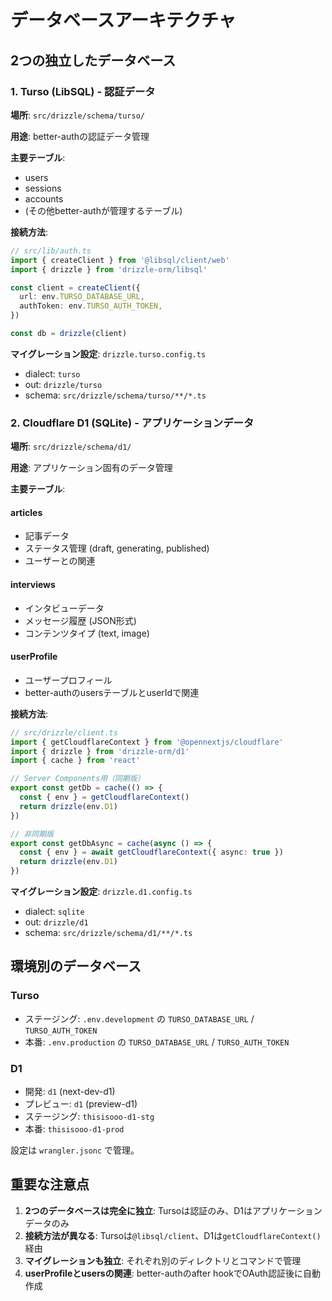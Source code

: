 # データベースアーキテクチャ

## 2つの独立したデータベース

### 1. Turso (LibSQL) - 認証データ
**場所**: `src/drizzle/schema/turso/`

**用途**: better-authの認証データ管理

**主要テーブル**:
- users
- sessions
- accounts
- (その他better-authが管理するテーブル)

**接続方法**:
```typescript
// src/lib/auth.ts
import { createClient } from '@libsql/client/web'
import { drizzle } from 'drizzle-orm/libsql'

const client = createClient({
  url: env.TURSO_DATABASE_URL,
  authToken: env.TURSO_AUTH_TOKEN,
})

const db = drizzle(client)
```

**マイグレーション設定**: `drizzle.turso.config.ts`
- dialect: `turso`
- out: `drizzle/turso`
- schema: `src/drizzle/schema/turso/**/*.ts`

### 2. Cloudflare D1 (SQLite) - アプリケーションデータ
**場所**: `src/drizzle/schema/d1/`

**用途**: アプリケーション固有のデータ管理

**主要テーブル**:

#### articles
- 記事データ
- ステータス管理 (draft, generating, published)
- ユーザーとの関連

#### interviews
- インタビューデータ
- メッセージ履歴 (JSON形式)
- コンテンツタイプ (text, image)

#### userProfile
- ユーザープロフィール
- better-authのusersテーブルとuserIdで関連

**接続方法**:
```typescript
// src/drizzle/client.ts
import { getCloudflareContext } from '@opennextjs/cloudflare'
import { drizzle } from 'drizzle-orm/d1'
import { cache } from 'react'

// Server Components用（同期版）
export const getDb = cache(() => {
  const { env } = getCloudflareContext()
  return drizzle(env.D1)
})

// 非同期版
export const getDbAsync = cache(async () => {
  const { env } = await getCloudflareContext({ async: true })
  return drizzle(env.D1)
})
```

**マイグレーション設定**: `drizzle.d1.config.ts`
- dialect: `sqlite`
- out: `drizzle/d1`
- schema: `src/drizzle/schema/d1/**/*.ts`

## 環境別のデータベース

### Turso
- ステージング: `.env.development` の `TURSO_DATABASE_URL` / `TURSO_AUTH_TOKEN`
- 本番: `.env.production` の `TURSO_DATABASE_URL` / `TURSO_AUTH_TOKEN`

### D1
- 開発: `d1` (next-dev-d1)
- プレビュー: `d1` (preview-d1)
- ステージング: `thisisooo-d1-stg`
- 本番: `thisisooo-d1-prod`

設定は `wrangler.jsonc` で管理。

## 重要な注意点
1. **2つのデータベースは完全に独立**: Tursoは認証のみ、D1はアプリケーションデータのみ
2. **接続方法が異なる**: Tursoは`@libsql/client`、D1は`getCloudflareContext()`経由
3. **マイグレーションも独立**: それぞれ別のディレクトリとコマンドで管理
4. **userProfileとusersの関連**: better-authのafter hookでOAuth認証後に自動作成